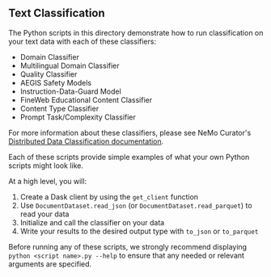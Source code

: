## Text Classification

The Python scripts in this directory demonstrate how to run classification on your text data with each of these classifiers:

- Domain Classifier
- Multilingual Domain Classifier
- Quality Classifier
- AEGIS Safety Models
- Instruction-Data-Guard Model
- FineWeb Educational Content Classifier
- Content Type Classifier
- Prompt Task/Complexity Classifier

For more information about these classifiers, please see NeMo Curator's [Distributed Data Classification documentation](https://docs.nvidia.com/nemo-framework/user-guide/latest/datacuration/distributeddataclassification.html).

Each of these scripts provide simple examples of what your own Python scripts might look like.

At a high level, you will:

1. Create a Dask client by using the `get_client` function
2. Use `DocumentDataset.read_json` (or `DocumentDataset.read_parquet`) to read your data
3. Initialize and call the classifier on your data
4. Write your results to the desired output type with `to_json` or `to_parquet`

Before running any of these scripts, we strongly recommend displaying `python <script name>.py --help` to ensure that any needed or relevant arguments are specified.
